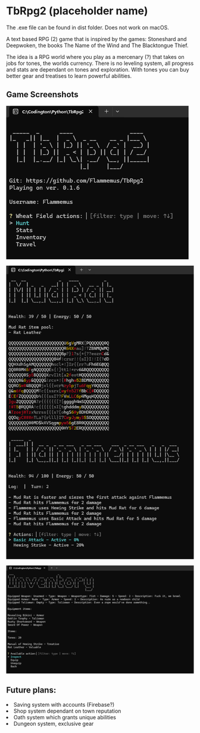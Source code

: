 <h1>TbRpg2 (placeholder name)</h1>

The .exe file can be found in dist folder. Does not work on macOS.

A text based RPG (2) game that is inspired by the games: Stoneshard and Deepwoken, the books The Name of the Wind and The Blacktongue Thief.

The idea is a RPG world where you play as a mercenary (?) that takes on jobs for tones, the worlds currency. There is no leveling system, all progress and stats are dependant on tones and exploration. With tones you can buy better gear and treatises to learn powerful abilities.

## Game Screenshots

![Intro Screen](./readmeSC/introScreen.png)

![Battle Screen](./readmeSC/battleScreen.png)

![Inventory Screen](./readmeSC/inventoryScreen.png)


## Future plans:
<li>Saving system with accounts (Firebase?)</li>
<li>Shop system dependant on town reputation</li>
<li>Oath system which grants unique abilities</li>
<li>Dungeon system, exclusive gear</li>
